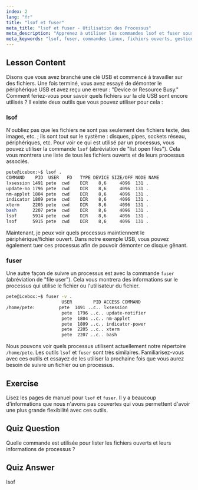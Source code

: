 ```yaml
---
index: 2
lang: "fr"
title: "lsof et fuser"
meta_title: "lsof et fuser - Utilisation des Processus"
meta_description: "Apprenez à utiliser les commandes lsof et fuser sous Linux pour identifier les processus utilisant des fichiers. Comprenez les erreurs 'Device or Resource Busy' et gérez efficacement les fichiers ouverts."
meta_keywords: "lsof, fuser, commandes Linux, fichiers ouverts, gestion des processus, tutoriel Linux, guide du débutant, périphérique occupé"
---
```

## Lesson Content

Disons que vous avez branché une clé USB et commencé à travailler sur des fichiers. Une fois terminé, vous avez essayé de démonter le périphérique USB et avez reçu une erreur : "Device or Resource Busy." Comment feriez-vous pour savoir quels fichiers sur la clé USB sont encore utilisés ? Il existe deux outils que vous pouvez utiliser pour cela :

### lsof

N'oubliez pas que les fichiers ne sont pas seulement des fichiers texte, des images, etc. ; ils sont tout sur le système : disques, pipes, sockets réseau, périphériques, etc. Pour voir ce qui est utilisé par un processus, vous pouvez utiliser la commande `lsof` (abréviation de "list open files"). Cela vous montrera une liste de tous les fichiers ouverts et de leurs processus associés.

```bash
pete@icebox:~$ lsof .
COMMAND    PID  USER   FD   TYPE DEVICE SIZE/OFF NODE NAME
lxsession 1491 pete  cwd    DIR    8,6     4096  131 .
update-no 1796 pete  cwd    DIR    8,6     4096  131 .
nm-applet 1804 pete  cwd    DIR    8,6     4096  131 .
indicator 1809 pete  cwd    DIR    8,6     4096  131 .
xterm     2205 pete  cwd    DIR    8,6     4096  131 .
bash      2207 pete  cwd    DIR    8,6     4096  131 .
lsof      5914 pete  cwd    DIR    8,6     4096  131 .
lsof      5915 pete  cwd    DIR    8,6     4096  131 .
```

Maintenant, je peux voir quels processus maintiennent le périphérique/fichier ouvert. Dans notre exemple USB, vous pouvez également tuer ces processus afin de pouvoir démonter ce disque gênant.

### fuser

Une autre façon de suivre un processus est avec la commande `fuser` (abréviation de "file user"). Cela vous montrera des informations sur le processus qui utilise le fichier ou l'utilisateur du fichier.

```bash
pete@icebox:~$ fuser -v .
                     USER        PID ACCESS COMMAND
/home/pete:         pete  1491 ..c.. lxsession
                     pete  1796 ..c.. update-notifier
                     pete  1804 ..c.. nm-applet
                     pete  1809 ..c.. indicator-power
                     pete  2205 ..c.. xterm
                     pete  2207 ..c.. bash
```

Nous pouvons voir quels processus utilisent actuellement notre répertoire `/home/pete`. Les outils `lsof` et `fuser` sont très similaires. Familiarisez-vous avec ces outils et essayez de les utiliser la prochaine fois que vous aurez besoin de suivre un fichier ou un processus.

## Exercise

Lisez les pages de manuel pour `lsof` et `fuser`. Il y a beaucoup d'informations que nous n'avons pas couvertes qui vous permettent d'avoir une plus grande flexibilité avec ces outils.

## Quiz Question

Quelle commande est utilisée pour lister les fichiers ouverts et leurs informations de processus ?

## Quiz Answer

lsof
